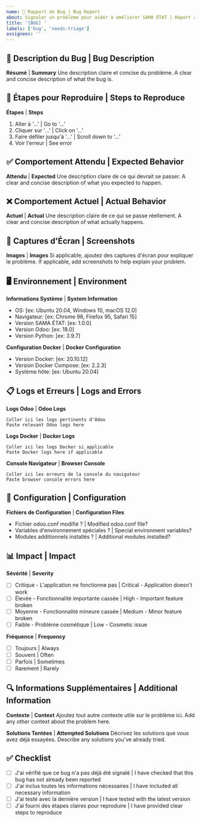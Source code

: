 ```yaml
---
name: 🐛 Rapport de Bug | Bug Report
about: Signaler un problème pour aider à améliorer SAMA ÉTAT | Report a bug to help improve SAMA ÉTAT
title: '[BUG] '
labels: ['bug', 'needs-triage']
assignees: ''
---
```


## 🐛 Description du Bug | Bug Description

**Résumé** | **Summary**
Une description claire et concise du problème.
A clear and concise description of what the bug is.

## 🔄 Étapes pour Reproduire | Steps to Reproduce

**Étapes** | **Steps**
1. Aller à '...' | Go to '...'
2. Cliquer sur '...' | Click on '...'
3. Faire défiler jusqu'à '...' | Scroll down to '...'
4. Voir l'erreur | See error

## ✅ Comportement Attendu | Expected Behavior

**Attendu** | **Expected**
Une description claire de ce qui devrait se passer.
A clear and concise description of what you expected to happen.

## ❌ Comportement Actuel | Actual Behavior

**Actuel** | **Actual**
Une description claire de ce qui se passe réellement.
A clear and concise description of what actually happens.

## 📸 Captures d'Écran | Screenshots

**Images** | **Images**
Si applicable, ajoutez des captures d'écran pour expliquer le problème.
If applicable, add screenshots to help explain your problem.

## 🖥️ Environnement | Environment

**Informations Système** | **System Information**
- OS: [ex: Ubuntu 20.04, Windows 10, macOS 12.0]
- Navigateur: [ex: Chrome 96, Firefox 95, Safari 15]
- Version SAMA ÉTAT: [ex: 1.0.0]
- Version Odoo: [ex: 18.0]
- Version Python: [ex: 3.9.7]

**Configuration Docker** | **Docker Configuration**
- Version Docker: [ex: 20.10.12]
- Version Docker Compose: [ex: 2.2.3]
- Système hôte: [ex: Ubuntu 20.04]

## 📋 Logs et Erreurs | Logs and Errors

**Logs Odoo** | **Odoo Logs**
```
Coller ici les logs pertinents d'Odoo
Paste relevant Odoo logs here
```

**Logs Docker** | **Docker Logs**
```
Coller ici les logs Docker si applicable
Paste Docker logs here if applicable
```

**Console Navigateur** | **Browser Console**
```
Coller ici les erreurs de la console du navigateur
Paste browser console errors here
```

## 🔧 Configuration | Configuration

**Fichiers de Configuration** | **Configuration Files**
- Fichier odoo.conf modifié ? | Modified odoo.conf file?
- Variables d'environnement spéciales ? | Special environment variables?
- Modules additionnels installés ? | Additional modules installed?

## 📊 Impact | Impact

**Sévérité** | **Severity**
- [ ] Critique - L'application ne fonctionne pas | Critical - Application doesn't work
- [ ] Élevée - Fonctionnalité importante cassée | High - Important feature broken
- [ ] Moyenne - Fonctionnalité mineure cassée | Medium - Minor feature broken
- [ ] Faible - Problème cosmétique | Low - Cosmetic issue

**Fréquence** | **Frequency**
- [ ] Toujours | Always
- [ ] Souvent | Often
- [ ] Parfois | Sometimes
- [ ] Rarement | Rarely

## 🔍 Informations Supplémentaires | Additional Information

**Contexte** | **Context**
Ajoutez tout autre contexte utile sur le problème ici.
Add any other context about the problem here.

**Solutions Tentées** | **Attempted Solutions**
Décrivez les solutions que vous avez déjà essayées.
Describe any solutions you've already tried.

## ✅ Checklist

- [ ] J'ai vérifié que ce bug n'a pas déjà été signalé | I have checked that this bug has not already been reported
- [ ] J'ai inclus toutes les informations nécessaires | I have included all necessary information
- [ ] J'ai testé avec la dernière version | I have tested with the latest version
- [ ] J'ai fourni des étapes claires pour reproduire | I have provided clear steps to reproduce